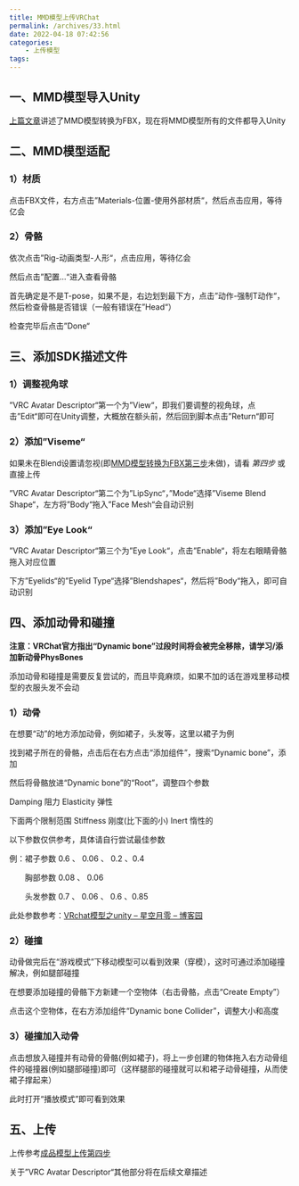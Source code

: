 ```yaml
---
title: MMD模型上传VRChat
permalink: /archives/33.html
date: 2022-04-18 07:42:56
categories:
    - 上传模型
tags:
---
```


## 一、MMD模型导入Unity

[上篇文章](/archives/29)讲述了MMD模型转换为FBX，现在将MMD模型所有的文件都导入Unity

## 二、MMD模型适配

### 1）材质

点击FBX文件，右方点击”Materials-位置-使用外部材质“，然后点击应用，等待亿会

### 2）骨骼

依次点击”Rig-动画类型-人形“，点击应用，等待亿会

然后点击”配置…“进入查看骨骼

首先确定是不是T-pose，如果不是，右边划到最下方，点击”动作-强制T动作“，然后检查骨骼是否错误（一般有错误在”Head“）

检查完毕后点击”Done“

## 三、添加SDK描述文件

### 1）调整视角球

”VRC Avatar Descriptor“第一个为”View“，即我们要调整的视角球，点击”Edit“即可在Unity调整，大概放在额头前，然后回到脚本点击”Return“即可

### 2）添加”Viseme“

如果未在Blend设置请忽视(即[MMD模型转换为FBX第三步](/archives/29)未做)，请看 *第四步* 或直接上传

”VRC Avatar Descriptor“第二个为”LipSync“，”Mode“选择”Viseme Blend Shape“，左方将”Body“拖入”Face Mesh“会自动识别

### 3）添加”Eye Look“

”VRC Avatar Descriptor“第三个为”Eye Look“，点击”Enable“，将左右眼睛骨骼拖入对应位置

下方”Eyelids“的”Eyelid Type“选择”Blendshapes“，然后将”Body“拖入，即可自动识别

## 四、添加动骨和碰撞

**注意：VRChat官方指出“Dynamic bone”过段时间将会被完全移除，请学习/添加新动骨PhysBones**

添加动骨和碰撞是需要反复尝试的，而且毕竟麻烦，如果不加的话在游戏里移动模型的衣服头发不会动

### 1）动骨

在想要“动”的地方添加动骨，例如裙子，头发等，这里以裙子为例

找到裙子所在的骨骼，点击后在右方点击“添加组件”，搜索“Dynamic bone”，添加

然后将骨骼放进“Dynamic bone”的“Root”，调整四个参数

Damping  阻力
Elasticity  弹性

下面两个限制范围
Stiffness   刚度(比下面的小)
Inert      惰性的

以下参数仅供参考，具体请自行尝试最佳参数

例：裙子参数 0.6 、 0.06 、 0.2 、0.4

　　胸部参数 0.08 、 0.06 

　　头发参数 0.7 、 0.06 、 0.6 、0.85

此处参数参考：[VRchat模型之unity – 星空月零 – 博客园](https://www.cnblogs.com/raitorei/p/12008887.html)

### 2）碰撞

动骨做完后在“游戏模式”下移动模型可以看到效果（穿模），这时可通过添加碰撞解决，例如腿部碰撞

在想要添加碰撞的骨骼下方新建一个空物体（右击骨骼，点击“Create Empty”）

点击这个空物体，在右方添加组件“Dynamic bone Collider”，调整大小和高度

### 3）碰撞加入动骨

点击想放入碰撞并有动骨的骨骼(例如裙子)，将上一步创建的物体拖入右方动骨组件的碰撞器(例如腿部碰撞)即可（这样腿部的碰撞就可以和裙子动骨碰撞，从而使裙子撑起来）

此时打开“播放模式”即可看到效果

## 五、上传

上传参考[成品模型上传第四步](/archives/19)

关于”VRC Avatar Descriptor“其他部分将在后续文章描述